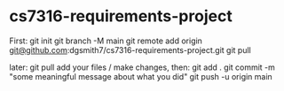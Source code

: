 # cs7316-requirements-project

First:
git init
git branch -M main
git remote add origin git@github.com:dgsmith7/cs7316-requirements-project.git
git pull

later:
git pull
add your files / make changes, then:
git add .
git commit -m "some meaningful message about what you did"
git push -u origin main
